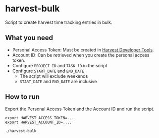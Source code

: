 # harvest-bulk

Script to create harvest time tracking entries in bulk.

## What you need

- Personal Access Token: Must be created in [Harvest Developer Tools](https://id.getharvest.com/developers).
- Account ID: Can be retrieved when you create the personal access token.
- Configure `PROJECT_ID` and `TASK_ID` in the script
- Configure `START_DATE` and `END_DATE`
  - The script will exclude weekends
  - `START_DATE` and `END_DATE` are inclusive

## How to run

Export the Personal Access Token and the Account ID and run the script.

```shell
export HARVEST_ACCESS_TOKEN=....
export HARVEST_ACCOUNT_ID=....

./harvest-bulk
```

